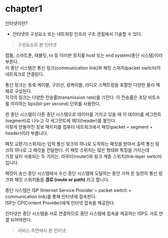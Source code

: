 # chapter1

인터넷이란?
- 인터넷의 구성요소 또는 네트워킹 인프라 구조 관점에서 기술할 수 있다.

> 구성요소로 본 인터넷

랩톱, 스마트폰, 태블릿, tv 등 이러한 장치를 host 또는 end system(종단 시스템)이라 부른다. <br>
이 종단 시스템은 통신 링크(communication link)와 패킷 스위치(packet switch)의 네트워크로 연결된다. <br>

통신 링크는 동축 케이블, 구리선, 광케이블, 라디오 스펙트럼을 포함한 다양한 물리 매체로 구성된다. <br>
각각의 링크는 다양한 전송률(transmission rate)를 가진다. 이 전송률은 초당 비트수를 의미하는 bps(bit per second) 단위를 사용한다. <br>

한 종단 시스템이 다른 종단 시스템으로 데이터를 가지고 있을 때 이 데이터를 세그먼트(segment)로 나누고 각 세그먼트에 헤더(header)를 붙인다. <br>
이렇게 만들어진 정보 패키지를 컴퓨터 네트워크에서 패킷(packet = segment + header)이라 부릅니다. <br>

패킷 교환기(스위치)는 입력 통신 링크의 하나로 도착하는 패킷을 받아서 출력 통신 링크의 하나로 그 패킷을 전달한다. 이 패킷 스위치는 많은 형태와 특징을 가지는데 <br>
가장 널리 사용되는 두 가지는. 라우터(router)와 링크 계층 스위치(link-layer switch)입니다.<br>

패킷이 송신 종단 시스템에서 수신 종단 시스템에 도달하는 동안 거쳐 온 일련의 통신 링크와 패킷 스위치들을 <strong>경로 (route or path)</strong> 라고 합니다.<br>

종단 시스템은 ISP (Internet Service Provider = packet switch + communication link)를 통해 인터넷에 접속한다. <br>
ISP는 CP(Content Provider)에게 인터넷 접속을 제공한다. <br>

인터넷은 종단 시스템을 서로 연결하므로 종단 시스템에 접속을 제공하는 ISP도 서로 연결 되어야한다. <br>

> 서비스 측면에서 본 인터넷




